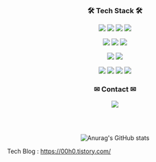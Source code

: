 <!-- ### Hi there 👋 -->
<h3 align="center">🛠 Tech Stack 🛠</h3>

<p align="center">
  <p align="center">
    <img src="https://img.shields.io/badge/HTML5-E34F26?style=flat-square&logo=HTML5&logoColor=white"/> 
    <img src="https://img.shields.io/badge/CSS3-1572B6?style=flat-square&logo=CSS3&logoColor=white"/>
    <img src="https://img.shields.io/badge/JavaScript-F7DF1E?style=flat-square&logo=JavaScript&logoColor=white"/>
    <img src="https://img.shields.io/badge/React-61DAFB?style=flat-square&logo=React&logoColor=white"/>
    <!--   <img src="https://img.shields.io/badge/ReactNative-61DAFB?style=flat-square&logo=React&logoColor=white"/>
        <img src="https://img.shields.io/badge/Bootstrap-7952B3?style=flat-square&logo=Bootstrap&logoColor=white"/> -->
  </p>
  <p align="center">
    <img src="https://img.shields.io/badge/Node.js-339933?style=flat-square&logo=Node.js&logoColor=white"/>
    <img src="https://img.shields.io/badge/typescript-3178C6?style=flat-square&logo=TypeScript&logoColor=white"/>
    <img src="https://img.shields.io/badge/Django-092E20?style=flat-square&logo=Django&logoColor=white"/>
  </p>
  
  <p align="center">
    <img src="https://img.shields.io/badge/MongoDB-47A248?style=flat-square&logo=MongoDB&logoColor=white"/>
    <img src="https://img.shields.io/badge/MySQL-4479A1?style=flat-square&logo=MySQL&logoColor=white"/>
  </p>

  <p align="center">
    <img src="https://img.shields.io/badge/python-3776AB?style=flat-square&logo=Python&logoColor=white"/>
    <img src="https://img.shields.io/badge/JAVA-007396?style=flat-square&logo=Java&logoColor=white"/>
    <img src="https://img.shields.io/badge/c++-00599C?style=flat-square&logo=c%2B%2B&logoColor=white"/>
    <img src="https://img.shields.io/badge/Amazon AWS-232F3E?style=flat-square&logo=Amazon%20AWS&logoColor=white"/>
  </p>

  <h3 align="center">✉ Contact ✉</h3>
  <p align="center">
    <a href="mailto:cyh6099@kookmin.ac.kr">
    <img
    src="https://img.shields.io/badge/Gmail-d14836?style=flat-square&logo=Gmail&logoColor=white&link=mailto:cyh6099@kookmin.ac.kr"
    style="height : auto; margin-left : 10px; margin-right : 10px;"/>
    </a>
  </p>
  </br>
  </br>
  
  <div style ="text-align:center";>
  
  <img align="center">![Anurag's GitHub stats](https://github-readme-stats.vercel.app/api?username=youngh0&show_icons=true&theme=vue)</img>
  </div>
  
  
  
</p>
Tech Blog : <a href="https://00h0.tistory.com/">https://00h0.tistory.com/</a>


<!--
**youngh0/youngh0** is a ✨ _special_ ✨ repository because its `README.md` (this file) appears on your GitHub profile.

Here are some ideas to get you started:

- 🔭 I’m currently working on ...
- 🌱 I’m currently learning ...
- 👯 I’m looking to collaborate on ...
- 🤔 I’m looking for help with ...
- 💬 Ask me about ...
- 📫 How to reach me: ...
- 😄 Pronouns: ...
- ⚡ Fun fact: ...
-->
